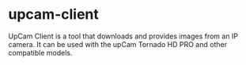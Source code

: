# upcam-client
UpCam Client is a tool that downloads and provides images from an IP camera. It can be used with the upCam Tornado HD PRO and other compatible models.
